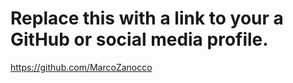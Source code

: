 # Replace this with a link to your a GitHub or social media profile.
https://github.com/MarcoZanocco
